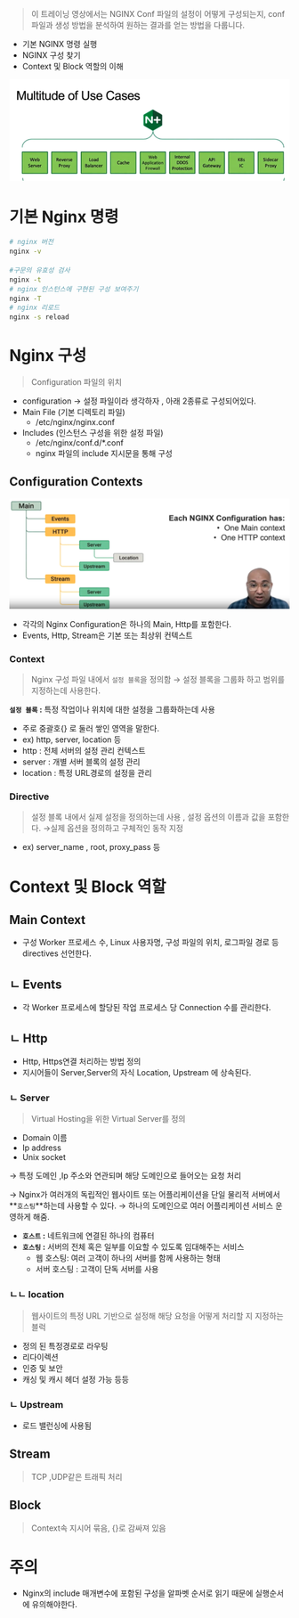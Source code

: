 > 이 트레이닝 영상에서는 NGINX Conf 파일의 설정이 어떻게 구성되는지, conf 파일과 생성 방법을 분석하여 원하는 결과를 얻는 방법을 다룹니다.

- 기본 NGINX 명령 실행
- NGINX 구성 찾기
- Context 및 Block 역할의 이해

![사용사례](../../image/image1.png)

# 기본 Nginx 명령

```bash
# nginx 버전
nginx -v

#구문의 유효성 검사
nginx -t
# nginx 인스턴스에 구현된 구성 보여주기
nginx -T
# nginx 리로드
nginx -s reload
```

# Nginx 구성

> Configuration 파일의 위치

- configuration -> 설정 파일이라 생각하자 , 아래 2종류로 구성되어있다.
- Main File (기본 디렉토리 파일)
  - /etc/nginx/nginx.conf
- Includes (인스턴스 구성을 위한 설정 파일)
  - /etc/nginx/conf.d/\*.conf
  - nginx 파일의 include 지시문을 통해 구성

## Configuration Contexts

![Conf](../../image/image2.png)

- 각각의 Nginx Configuration은 하나의 Main, Http를 포함한다.
- Events, Http, Stream은 기본 또는 최상위 컨텍스트

### Context

> Nginx 구성 파일 내에서 `설정 블록`을 정의함 → 설정 블록을 그룹화 하고 범위를 지정하는데 사용한다.

**`설정 블록` :** 특정 작업이나 위치에 대한 설정을 그룹화하는데 사용

- 주로 중괄호{} 로 둘러 쌓인 영역을 말한다.
- ex) http, server, location 등
- http : 전체 서버의 설정 관리 컨텍스트
- server : 개별 서버 블록의 설정 관리
- location : 특정 URL경로의 설정을 관리

### Directive

> 설정 블록 내에서 실제 설정을 정의하는데 사용 , 설정 옵션의 이름과 값을 포함한다. →실제 옵션을 정의하고 구체적인 동작 지정

- ex) server_name , root, proxy_pass 등

# Context 및 Block 역할

## Main Context

- 구성 Worker 프로세스 수, Linux 사용자명, 구성 파일의 위치, 로그파일 경로 등 directives 선언한다.

## ㄴ Events

- 각 Worker 프로세스에 할당된 작업 프로세스 당 Connection 수를 관리한다.

## ㄴ Http

- Http, Https연결 처리하는 방법 정의
- 지시어들이 Server,Server의 자식 Location, Upstream 에 상속된다.

### ㄴ Server

> Virtual Hosting을 위한 Virtual Server를 정의

- Domain 이름
- Ip address
- Unix socket

→ 특정 도메인 ,Ip 주소와 연관되며 해당 도메인으로 들어오는 요청 처리

→ Nginx가 여러개의 독립적인 웹사이트 또는 어플리케이션을 단일 물리적 서버에서 **`호스팅`**하는데 사용할 수 있다. → 하나의 도메인으로 여러 어플리케이션 서비스 운영하게 해줌.

- **`호스트` :** 네트워크에 연결된 하나의 컴퓨터
- **`호스팅` :** 서버의 전체 혹은 일부를 이요할 수 있도록 임대해주는 서비스
  - 웹 호스팅: 여러 고객이 하나의 서버를 함께 사용하는 형태
  - 서버 호스팅 : 고객이 단독 서버를 사용

### ㄴㄴ location

> 웹사이트의 특정 URL 기반으로 설정해 해당 요청을 어떻게 처리할 지 지정하는 블럭

- 정의 된 특정경로로 라우팅
- 리다이렉션
- 인증 및 보안
- 캐싱 및 캐시 헤더 설정 가능 등등

### ㄴ Upstream

- 로드 밸런싱에 사용됨

## Stream

> TCP ,UDP같은 트래픽 처리

## Block

> Context속 지시어 묶음, {}로 감싸져 있음

# 주의

- Nginx의 include 매개변수에 포함된 구성을 알파벳 순서로 읽기 때문에 실행순서에 유의해야한다.
